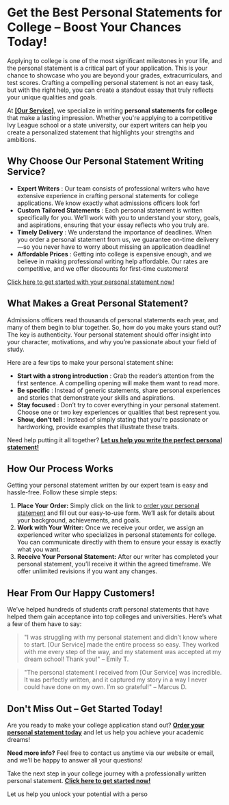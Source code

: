 # Get the Best Personal Statements for College – Boost Your Chances Today!

Applying to college is one of the most significant milestones in your life, and the personal statement is a critical part of your application. This is your chance to showcase who you are beyond your grades, extracurriculars, and test scores. Crafting a compelling personal statement is not an easy task, but with the right help, you can create a standout essay that truly reflects your unique qualities and goals.

At **[[Our Service]](https://tinyurl.com/topessay?keyword=personal+statements+for+college)**, we specialize in writing **personal statements for college** that make a lasting impression. Whether you're applying to a competitive Ivy League school or a state university, our expert writers can help you create a personalized statement that highlights your strengths and ambitions.

## Why Choose Our Personal Statement Writing Service?

- **Expert Writers** : Our team consists of professional writers who have extensive experience in crafting personal statements for college applications. We know exactly what admissions officers look for!
- **Custom Tailored Statements** : Each personal statement is written specifically for you. We’ll work with you to understand your story, goals, and aspirations, ensuring that your essay reflects who you truly are.
- **Timely Delivery** : We understand the importance of deadlines. When you order a personal statement from us, we guarantee on-time delivery—so you never have to worry about missing an application deadline!
- **Affordable Prices** : Getting into college is expensive enough, and we believe in making professional writing help affordable. Our rates are competitive, and we offer discounts for first-time customers!

[Click here to get started with your personal statement now!](https://tinyurl.com/topessay?keyword=personal+statements+for+college)

## What Makes a Great Personal Statement?

Admissions officers read thousands of personal statements each year, and many of them begin to blur together. So, how do you make yours stand out? The key is authenticity. Your personal statement should offer insight into your character, motivations, and why you’re passionate about your field of study.

Here are a few tips to make your personal statement shine:

- **Start with a strong introduction** : Grab the reader’s attention from the first sentence. A compelling opening will make them want to read more.
- **Be specific** : Instead of generic statements, share personal experiences and stories that demonstrate your skills and aspirations.
- **Stay focused** : Don’t try to cover everything in your personal statement. Choose one or two key experiences or qualities that best represent you.
- **Show, don’t tell** : Instead of simply stating that you're passionate or hardworking, provide examples that illustrate these traits.

Need help putting it all together? **[Let us help you write the perfect personal statement!](https://tinyurl.com/topessay?keyword=personal+statements+for+college)**

## How Our Process Works

Getting your personal statement written by our expert team is easy and hassle-free. Follow these simple steps:

1. **Place Your Order:** Simply click on the link to [order your personal statement](https://tinyurl.com/topessay?keyword=personal+statements+for+college) and fill out our easy-to-use form. We’ll ask for details about your background, achievements, and goals.
2. **Work with Your Writer:** Once we receive your order, we assign an experienced writer who specializes in personal statements for college. You can communicate directly with them to ensure your essay is exactly what you want.
3. **Receive Your Personal Statement:** After our writer has completed your personal statement, you’ll receive it within the agreed timeframe. We offer unlimited revisions if you want any changes.

## Hear From Our Happy Customers!

We’ve helped hundreds of students craft personal statements that have helped them gain acceptance into top colleges and universities. Here’s what a few of them have to say:

> "I was struggling with my personal statement and didn’t know where to start. [Our Service] made the entire process so easy. They worked with me every step of the way, and my statement was accepted at my dream school! Thank you!" – Emily T.

> "The personal statement I received from [Our Service] was incredible. It was perfectly written, and it captured my story in a way I never could have done on my own. I’m so grateful!" – Marcus D.

## Don't Miss Out – Get Started Today!

Are you ready to make your college application stand out? **[Order your personal statement today](https://tinyurl.com/topessay?keyword=personal+statements+for+college)** and let us help you achieve your academic dreams!

**Need more info?** Feel free to contact us anytime via our website or email, and we’ll be happy to answer all your questions!

Take the next step in your college journey with a professionally written personal statement. **[Click here to get started now!](https://tinyurl.com/topessay?keyword=personal+statements+for+college)**

Let us help you unlock your potential with a perso
